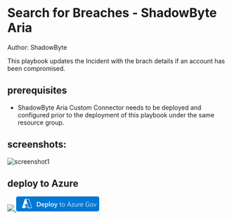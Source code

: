 # Search for Breaches - ShadowByte Aria

Author: ShadowByte

This playbook updates the Incident with the brach details if an account has been compromised.

## prerequisites
* ShadowByte Aria Custom Connector needs to be deployed and configured prior to the deployment of this playbook under the same resource group.

## screenshots:
![screenshot1](./images/screenshot.png)

## deploy to Azure
<a href="https://portal.azure.com/#create/Microsoft.Template/uri/https%3A%2F%2Fraw.githubusercontent.com%2FAzure%2FAzure-Sentinel%2Fmaster%2FSolutions%2FShadowByte%2520Aria%2FPlaybooks%2FShadowByte_Aria_Search_for_Breaches%2Fazuredeploy.json" target="_blank">
    <img src="https://aka.ms/deploytoazurebutton""/>
</a>
<a href="https://portal.azure.us/#create/Microsoft.Template/uri/https%3A%2F%2Fraw.githubusercontent.com%2FAzure%2FAzure-Sentinel%2Fmaster%2FSolutions%2FShadowByte%2520Aria%2FPlaybooks%2FShadowByte_Aria_Search_for_Breaches%2Fazuredeploy.json" target="_blank">
<img src="https://raw.githubusercontent.com/Azure/azure-quickstart-templates/master/1-CONTRIBUTION-GUIDE/images/deploytoazuregov.png"/>
</a>
